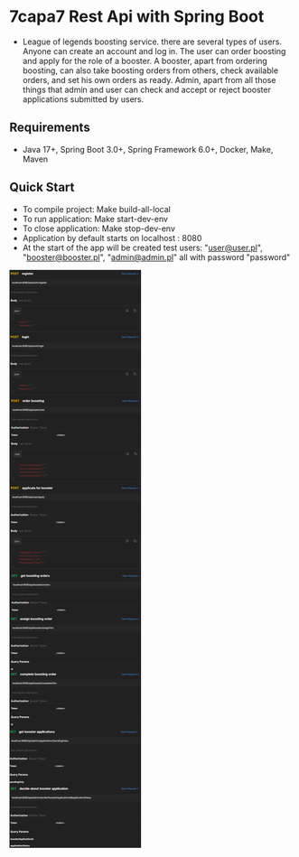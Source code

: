 # 7capa7 Rest Api with Spring Boot
* League of legends boosting service. there are several types of users. Anyone can create an account and log in. The user can order boosting and apply for the role of a booster. A booster, apart from ordering boosting, can also take boosting orders from others, check available orders, and set his own orders as ready. Admin, apart from all those things that admin and user can check and accept or reject booster applications submitted by users.

## Requirements
* Java 17+, Spring Boot 3.0+, Spring Framework 6.0+, Docker, Make, Maven

## Quick Start
* To compile project: Make build-all-local
* To run application: Make start-dev-env
* To close application: Make stop-dev-env
* Application by default starts on localhost : 8080
* At the start of the app will be created test users: "user@user.pl", "booster@booster.pl", "admin@admin.pl" all with password "password"

![postman](postman-view.png)
